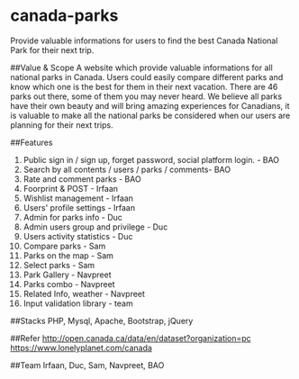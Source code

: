 # canada-parks
Provide valuable informations for users to find the best Canada National Park for their next trip.

##Value & Scope
A website which provide valuable informations for all national parks in Canada. Users could easily compare different parks and know which one is the best for them in their next vacation. There are 46 parks out there, some of them you may never heard. We believe all parks have their own beauty and will bring amazing experiences for Canadians, it is valuable to make all the national parks be considered when our users are planning for their next trips.

##Features
1. Public sign in / sign up, forget password, social platform login. - BAO
2. Search by all contents / users / parks / comments- BAO
3. Rate and comment parks - BAO
4. Foorprint & POST - Irfaan
5. Wishlist management - Irfaan
6. Users' profile settings - Irfaan
7. Admin for parks info - Duc
8. Admin users group and privilege - Duc
9. Users activity statistics - Duc
10. Compare parks - Sam
11. Parks on the map - Sam
12. Select parks - Sam
13. Park Gallery - Navpreet
14. Parks combo - Navpreet
15. Related Info, weather - Navpreet
16. Input validation library - team

##Stacks
PHP, Mysql, Apache, Bootstrap, jQuery

##Refer
http://open.canada.ca/data/en/dataset?organization=pc <br />
https://www.lonelyplanet.com/canada <br />

##Team
Irfaan, Duc, Sam, Navpreet, BAO
